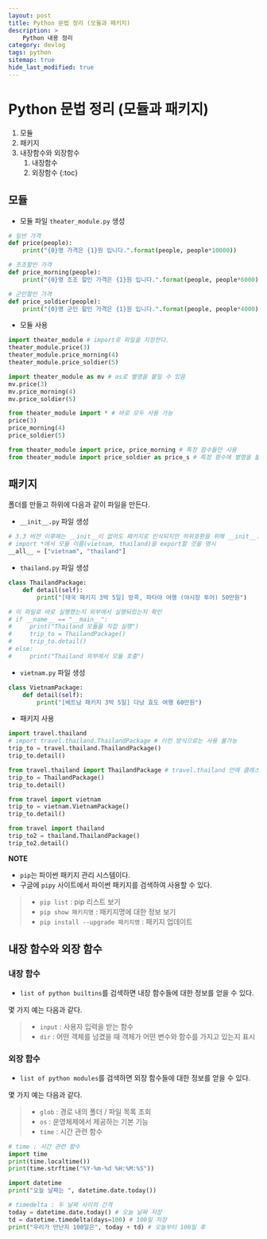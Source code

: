 ```yaml
---
layout: post
title: Python 문법 정리 (모듈과 패키지)
description: >
    Python 내용 정리
category: devlog
tags: python
sitemap: true
hide_last_modified: true
---
```


# Python 문법 정리 (모듈과 패키지)

1. 모듈
2. 패키지
3. 내장함수와 외장함수
    1. 내장함수
    2. 외장함수
{:toc}

## 모듈

- 모듈 파일 `theater_module.py` 생성

```python
# 일반 가격
def price(people):
    print("{0}명 가격은 {1}원 입니다.".format(people, people*10000))

# 조조할인 가격
def price_morning(people):
    print("{0}명 조조 할인 가격은 {1}원 입니다.".format(people, people*6000))

# 군인할인 가격
def price_soldier(people):
    print("{0}명 군인 할인 가격은 {1}원 입니다.".format(people, people*4000))
```

- 모듈 사용

```python
import theater_module # import로 파일을 지정한다.
theater_module.price(3)
theater_module.price_morning(4)
theater_module.price_soldier(5)

import theater_module as mv # as로 별명을 붙일 수 있음
mv.price(3)
mv.price_morning(4)
mv.price_soldier(5)

from theater_module import * # 바로 모두 사용 가능
price(3)
price_morning(4)
price_soldier(5)

from theater_module import price, price_morning # 특정 함수들만 사용
from theater_module import price_soldier as price_s # 특정 함수에 별명을 붙여 사용
```

## 패키지

폴더를 만들고 하위에 다음과 같이 파일을 만든다.

- `__init__.py` 파일 생성

```python
# 3.3 버전 이후에는 __init__이 없어도 패키지로 인식되지만 하위호환을 위해 __init__.py를 작성하는 것이 원칙
# import *에서 모듈 이름(vietnam, thailand)을 export할 것을 명시
__all__ = ["vietnam", "thailand"] 
```

- `thailand.py` 파일 생성

```python
class ThailandPackage:
    def detail(self):
        print("[태국 패키지 3박 5일] 방콕, 파타야 여행 (야시장 투어) 50만원")

# 이 파일로 바로 실행했는지 외부에서 실행되었는지 확인
# if __name__ == "__main__":
#     print("Thailand 모듈을 직접 실행")
#     trip_to = ThailandPackage()
#     trip_to.detail()
# else:
#     print("Thailand 외부에서 모듈 호출")
```

- `vietnam.py` 파일 생성

```python
class VietnamPackage:
    def detail(self):
        print("[베트남 패키지 3박 5일] 다낭 효도 여행 60만원")
```

- 패키지 사용

```python
import travel.thailand
# import travel.thailand.ThailandPackage # 이런 방식으로는 사용 불가능
trip_to = travel.thailand.ThailandPackage()
trip_to.detail()

from travel.thailand import ThailandPackage # travel.thailand 안에 클래스를 import
trip_to = ThailandPackage()
trip_to.detail()

from travel import vietnam
trip_to = vietnam.VietnamPackage()
trip_to.detail()

from travel import thailand
trip_to2 = thailand.ThailandPackage()
trip_to2.detail()
```

**NOTE**
- `pip`는 파이썬 패키지 관리 시스템이다.
- 구글에 `pipy` 사이트에서 파이썬 패키지를 검색하여 사용할 수 있다.

>- `pip list` : pip 리스트 보기
>- `pip show 패키지명` : 패키지명에 대한 정보 보기
>- `pip install --upgrade 패키지명` : 패키지 업데이트


## 내장 함수와 외장 함수

### 내장 함수

- `list of python builtins`를 검색하면 내장 함수들에 대한 정보를 얻을 수 있다.

몇 가지 예는 다음과 같다.

>- `input` : 사용자 입력을 받는 함수
>- `dir` : 어떤 객체를 넘겼을 때 객체가 어떤 변수와 함수를 가지고 있는지 표시

### 외장 함수

- `list of python modules`를 검색하면 외장 함수들에 대한 정보를 얻을 수 있다.

몇 가지 예는 다음과 같다.

>- `glob` : 경로 내의 폴더 / 파일 목록 조회
>- `os` : 운영체제에서 제공하는 기본 기능
>- `time` : 시간 관련 함수

```python
# time : 시간 관련 함수
import time
print(time.localtime())
print(time.strftime("%Y-%m-%d %H:%M:%S"))

import datetime
print("오늘 날짜는 ", datetime.date.today())

# timedelta : 두 날짜 사이의 간격
today = datetime.date.today() # 오늘 날짜 저장
td = datetime.timedelta(days=100) # 100일 저장
print("우리가 만난지 100일은", today + td) # 오늘부터 100일 후
```